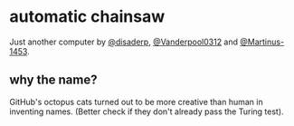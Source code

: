 # automatic chainsaw

Just another computer by [@disaderp](https://github.com/disaderp), [@Vanderpool0312](https://github.com/Vanderpool0312) and [@Martinus-1453](https://github.com/Martinus-1453).

## why the name?

GitHub's octopus cats turned out to be more creative than human in inventing names. (Better check if they don't already pass the Turing test).

